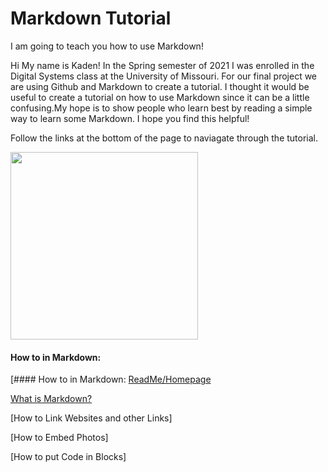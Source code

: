# Markdown Tutorial
I am going to teach you how to use Markdown!

Hi My name is Kaden! In the Spring semester of 2021 I was enrolled in the Digital Systems class at the University of Missouri. For our final project we are using Github and Markdown to create a tutorial. I thought it would be useful to create a tutorial on how to use Markdown since it can be a little confusing.My hope is to show people who learn best by reading a simple way to learn some Markdown. I hope you find this helpful!

Follow the links at the bottom of the page to naviagate through the tutorial.

<img src="https://user-images.githubusercontent.com/54389183/117217577-3426fe80-adc7-11eb-8234-0e2b7b299e58.JPG" width ="300">













#### How to in Markdown:
[#### How to in Markdown:
[ReadMe/Homepage](https://github.com/Afrodinho/Markdown-Tutorial)

[What is Markdown?](https://github.com/Afrodinho/Markdown-Tutorial/blob/main/What%20is%20Markdown%3F.md)

[How to Link Websites and other Links]

[How to Embed Photos]

[How to put Code in Blocks]

